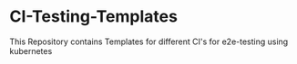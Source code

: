 # CI-Testing-Templates
This Repository contains Templates for different CI's for e2e-testing using kubernetes
